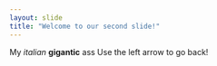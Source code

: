 ```yaml
---
layout: slide
title: "Welcome to our second slide!"
---
```

My *italian* **gigantic** ass
Use the left arrow to go back!
